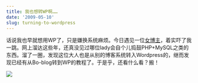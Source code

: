 ```yaml
---
title: 我也想转WP啊……
date: '2009-05-10'
slug: turning-to-wordpress
---
```


话说我也早就想用WP了，只是嫌换系统麻烦。今日遇见一位[女博主](http://www.loyhome.cn)，着实吓了我一跳。网上溜达这些年，还真没见过哪位lady会自个儿捣鼓PHP+MySQL之类的东西。溜了一圈，发现这位大人也是从别的博客系统转入Wordpress的，继而发现已经有从Bo-blog转到WP的教程了。于是乎，还看什么看？搬！

![](http://i.imgur.com/TrIGky8.jpg)

